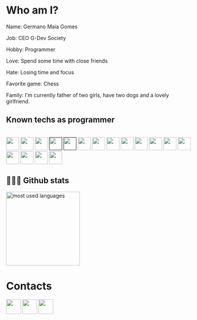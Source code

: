 # Who am I? 
Name: Germano Maia Gomes

Job: CEO G-Dev Society

Hobby: Programmer

Love: Spend some time with close friends

Hate: Losing time and focus

Favorite game: Chess

Family: I'm currently father of two girls, have two dogs and a lovely girlfriend.

## Known techs as programmer
<div style="display: inline_block"><br>
  <a href="https://www.python.org/"><img height= "35" src= "https://img.shields.io/badge/Python-FFD43B?style=plastic&logo=python"></a>
  <a href="https://www.java.com/"><img height= "35" src= "https://img.shields.io/badge/Java-ED1D25?style=plastic&logo=java"></a>
  <a href="https://www.npmjs.com/"><img height= "35" src= "https://img.shields.io/badge/npm-CB3837?style=plastic&logo=npm&logoColor=white"></a>
  <a href=""><img height= "35" src= "https://img.shields.io/badge/JavaScript-323330?style=plastic&logo=javascript"></a>
  <a href=""><img height= "35" src= "https://img.shields.io/badge/TypeScript-white?style=plastic&logo=typescript"></a>
  <a href="https://nestjs.com/"><img height= "35" src= "https://img.shields.io/badge/NestJS-3%20years-green?style=plastic&logo=typescript"></a>
  <a href="https://reactjs.org/"><img height= "35" src= "https://img.shields.io/badge/React-FFD43B?style=plastic&logo=react"></a>
  <a href="https://nextjs.org/"><img height= "35" src= "https://img.shields.io/badge/Next-FFD43B?style=plastic&logo=next"></a>
  <a href="https://vercel.com/"><img height= "35" src= "https://img.shields.io/badge/Vercel-2%20years-green?style=plastic&logo=vercel"></a>
  <a href="#"><img height= "35" src= "https://img.shields.io/badge/PostgreSQL-FFD43B?style=plastic&logo=postgres"></a>
  <a href="https://unity.com/"><img height= "35" src= "https://img.shields.io/badge/Unity-6%20years-green?style=plastic&logo=unity"></a>
  <a href="#"><img height= "35" src= "https://img.shields.io/badge/C%23-6%20years-green?style=plastic"></a>
  <a href="https://www.blender.org/"><img height= "35" src= "https://img.shields.io/badge/Blender-5%20years-green?style=plastic&logo=blender"></a>
  <a href="https://developer.mozilla.org/docs/Web/HTML"><img height= "35" src= "https://img.shields.io/badge/HTML5-E34F26?style=plastic&logo=html5&logoColor=white"></a>
  <a href="https://developer.mozilla.org/docs/Web/CSS"><img height= "35" src= "https://img.shields.io/badge/CSS3-1572B6?style=plastic&logo=css3&logoColor=white"></a>
  <a href="https://git-scm.com/"><img height= "35" src= "https://img.shields.io/badge/Git-6%20years-green?style=plastic&logo=git&logoColor=white"></a>
  <a href="#"><img height= "35" src="https://img.shields.io/badge/Solidity-2%20years-green?style=plastic&logo=solidity&logoColor=black"></a>
</div>

## 🐱‍💻✨ Github stats
<img alt="most used languages" height="200px" src="https://github-readme-stats.vercel.app/api/top-langs/?username=Dione-b&count_private=true&theme=algolia&bg_color=0,130F40,000000&custom_title=Languages&layout=compact&border_radius=8&langs_count=20"/>
  
# Contacts
<div>
  <a href="https://www.instagram.com/geh_m_gomes/" target="_blank"><img height="40" src="https://img.shields.io/badge/Instagram-%23E4405F?style=plastic&logo=instagram&logoColor=white" target="_blank"></a>
  <a href = "mailto:germanomgomes@hotmail.com"><img height="40" src="https://img.shields.io/badge/Gmail-%23333?style=plastic&logo=gmail&logoColor=white" target="_blank"></a>
  <a href="https://www.linkedin.com/in/germano-gomes-293648121/" target="_blank"><img height="40" src="https://img.shields.io/badge/LinkedIn-%230077B5?style=plastic&logo=linkedin&logoColor=white" target="_blank"></a> 
</div>

